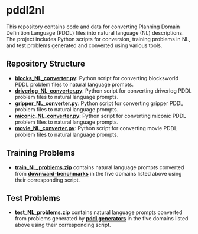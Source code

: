 # pddl2nl

This repository contains code and data for converting Planning Domain Definition Language (PDDL) files into natural language (NL) descriptions. The project includes Python scripts for conversion, training problems in NL, and test problems generated and converted using various tools.

## Repository Structure
- [**blocks_NL_converter.py**](https://github.com/widenerm/pddl2nl/blob/main/blocks_NL_converter.py): Python script for converting blocksworld PDDL problem files to natural language prompts.
- [**driverlog_NL_converter.py**](https://github.com/widenerm/pddl2nl/blob/main/driverlog_NL_converter.py): Python script for converting driverlog PDDL problem files to natural language prompts.
- [**gripper_NL_converter.py**](https://github.com/widenerm/pddl2nl/blob/main/gripper_NL_converter.py): Python script for converting gripper PDDL problem files to natural language prompts.
- [**miconic_NL_converter.py**](https://github.com/widenerm/pddl2nl/blob/main/miconic_NL_converter.py): Python script for converting miconic PDDL problem files to natural language prompts.
- [**movie_NL_converter.py**](https://github.com/widenerm/pddl2nl/blob/main/movie_NL_converter.py): Python script for converting movie PDDL problem files to natural language prompts.

## Training Problems
- [**train_NL_problems.zip**](https://github.com/widenerm/pddl2nl/blob/main/train_NL_problems.zip) contains natural language prompts converted from [**downward-benchmarks**](https://github.com/aibasel/downward-benchmarks/tree/master) in the five domains listed above using their corresponding script.

## Test Problems
- [**test_NL_problems.zip**](https://github.com/widenerm/pddl2nl/blob/main/test_NL_problems.zip) contains natural language prompts converted from problems generated by [**pddl generators**](https://github.com/AI-Planning/pddl-generators) in the five domains listed above using their corresponding script.
